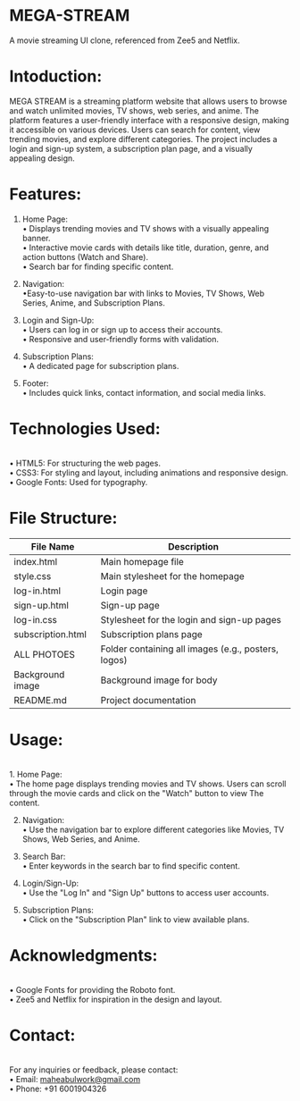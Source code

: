 # MEGA-STREAM
A movie streaming UI clone, referenced from Zee5 and Netflix.
<br>

# Intoduction:

MEGA STREAM is a streaming platform website that allows users to browse and watch unlimited movies, TV shows, web series, and anime. The platform features a user-friendly interface with a responsive design, making it accessible on various devices. Users can search for content, view trending movies, and explore different categories. The project includes a login and sign-up system, a subscription plan page, and a visually appealing design.

# Features:
1. Home Page:
<br>• Displays trending movies and TV shows with a visually appealing banner.
<br>• Interactive movie cards with details like title, duration, genre, and action buttons (Watch and Share).
<br>• Search bar for finding specific content.

3. Navigation:
<br>•Easy-to-use navigation bar with links to Movies, TV Shows, Web Series, Anime, and Subscription Plans.
4. Login and Sign-Up:
<br>• Users can log in or sign up to access their accounts.
<br>• Responsive and user-friendly forms with validation.

5. Subscription Plans:
<br>• A dedicated page for subscription plans.

6. Footer:
<br>• Includes quick links, contact information, and social media links.


# Technologies Used:
<br>• HTML5: For structuring the web pages.
<br>• CSS3: For styling and layout, including animations and responsive design.
<br>• Google Fonts: Used for typography.


# File Structure:
| File Name            | Description                                    |
|----------------------|----------------------------------------------|
| index.html          | Main homepage file                            |
| style.css           | Main stylesheet for the homepage             |
| log-in.html        | Login page                                    |
| sign-up.html       | Sign-up page                                  |
| log-in.css         | Stylesheet for the login and sign-up pages     |
| subscription.html  | Subscription plans page        |
| ALL PHOTOES      | Folder containing all images (e.g., posters, logos) |
| Background image      | Background image for body |
| README.md         | Project documentation            |


# Usage:
<br>
1. Home Page:
<br>• The home page displays trending movies and TV shows. Users can scroll through the movie cards and click on the "Watch" button to view The content.

2. Navigation:
<br>• Use the navigation bar to explore different categories like Movies, TV Shows, Web Series, and Anime.

3. Search Bar:
<br>• Enter keywords in the search bar to find specific content.

4. Login/Sign-Up:
<br>• Use the "Log In" and "Sign Up" buttons to access user accounts.

5. Subscription Plans:
<br>• Click on the "Subscription Plan" link to view available plans.


# Acknowledgments:
<br>• Google Fonts for providing the Roboto font.
<br>• Zee5 and Netflix for inspiration in the design and layout.

# Contact:
<br>For any inquiries or feedback, please contact:
<br>• Email: maheabulwork@gmail.com
<br>• Phone: +91 6001904326




